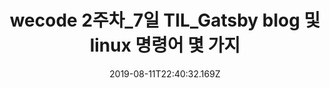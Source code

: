 ---
title: "wecode 2주차_7일 TIL_Gatsby blog 및 linux 명령어 몇 가지"
date: "2019-08-11T22:40:32.169Z"
template: "post"  
draft: false
slug: "/posts/wecode2_7_TIL_js/"
category: "Javascript"
tags:
  - "wecode"
  - "codingbootcamp"
  - "html"
  - "위코드"
description: "위코드 14일차 linux 명령어 몇 가지를 정리해보았다."
---
